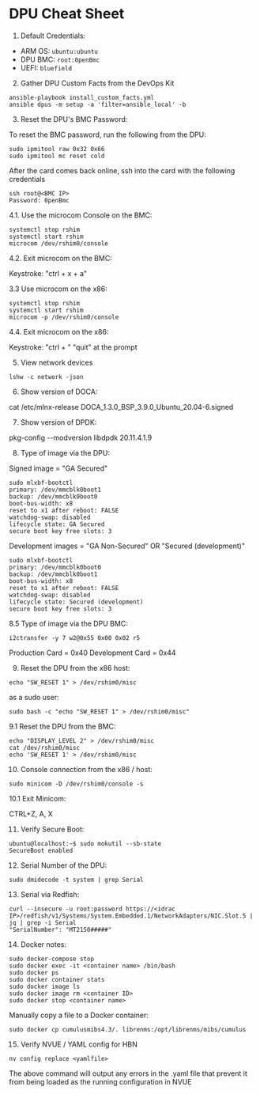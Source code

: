 # DPU Cheat Sheet

1. Default Credentials:

- ARM OS: `ubuntu:ubuntu`
- DPU BMC: `root:0penBmc`
- UEFI: `bluefield`

2. Gather DPU Custom Facts from the DevOps Kit

```
ansible-playbook install_custom_facts.yml
ansible dpus -m setup -a 'filter=ansible_local' -b
```

3. Reset the DPU's BMC Password:

To reset the BMC password, run the following from the DPU:

```
sudo ipmitool raw 0x32 0x66
sudo ipmitool mc reset cold
```

After the card comes back online, ssh into the card with the following credentials

```
ssh root@<BMC IP>
Password: 0penBmc
```

4.1. Use the microcom Console on the BMC:

```
systemctl stop rshim
systemctl start rshim
microcom /dev/rshim0/console
```

4.2. Exit microcom on the BMC:

Keystroke: "ctrl + x + a"

3.3 Use microcom on the x86:

```
systemctl stop rshim
systemctl start rshim
microcom -p /dev/rshim0/console
```

4.4. Exit microcom on the x86:

Keystroke: "ctrl + \"
"quit" at the prompt

5. View network devices

```
lshw -c network -json
```

6. Show version of DOCA:

cat /etc/mlnx-release
DOCA_1.3.0_BSP_3.9.0_Ubuntu_20.04-6.signed

7. Show version of DPDK:

pkg-config --modversion libdpdk
20.11.4.1.9

8. Type of image via the DPU:

Signed image = "GA Secured"

```
sudo mlxbf-bootctl
primary: /dev/mmcblk0boot1
backup: /dev/mmcblk0boot0
boot-bus-width: x8
reset to x1 after reboot: FALSE
watchdog-swap: disabled
lifecycle state: GA Secured
secure boot key free slots: 3
```

Development images = "GA Non-Secured" OR "Secured (development)"

```
sudo mlxbf-bootctl
primary: /dev/mmcblk0boot0
backup: /dev/mmcblk0boot1
boot-bus-width: x8
reset to x1 after reboot: FALSE
watchdog-swap: disabled
lifecycle state: Secured (development)
secure boot key free slots: 3
```

8.5 Type of image via the DPU BMC:

```
i2ctransfer -y 7 w2@0x55 0x00 0x02 r5
```

Production Card = 0x40
Development Card = 0x44

9. Reset the DPU from the x86 host:

```
echo "SW_RESET 1" > /dev/rshim0/misc
```

as a sudo user:

```
sudo bash -c "echo "SW_RESET 1" > /dev/rshim0/misc"
```

9.1 Reset the DPU from the BMC:

```
echo "DISPLAY_LEVEL 2" > /dev/rshim0/misc
cat /dev/rshim0/misc
echo 'SW_RESET 1' > /dev/rshim0/misc
```

10. Console connection from the x86 / host:

```
sudo minicom -D /dev/rshim0/console -s
```

10.1 Exit Minicom:

CTRL+Z, A, X

11. Verify Secure Boot:

```
ubuntu@localhost:~$ sudo mokutil --sb-state
SecureBoot enabled
```

12. Serial Number of the DPU:

```
sudo dmidecode -t system | grep Serial
```

13. Serial via Redfish:

```
curl --insecure -u root:password https://<idrac IP>/redfish/v1/Systems/System.Embedded.1/NetworkAdapters/NIC.Slot.5 | jq | grep -i Serial
"SerialNumber": "MT2150#####"
```

14. Docker notes:

```
sudo docker-compose stop
sudo docker exec -it <container name> /bin/bash
sudo docker ps
sudo docker container stats
sudo docker image ls
sudo docker image rm <container ID>
sudo docker stop <container name>
```

Manually copy a file to a Docker container:

```
sudo docker cp cumulusmibs4.3/. librenms:/opt/librenms/mibs/cumulus
```

15. Verify NVUE / YAML config for HBN

```
nv config replace <yamlfile>
```

The above command will output any errors in the .yaml file that prevent it from being loaded as the running configuration in NVUE
